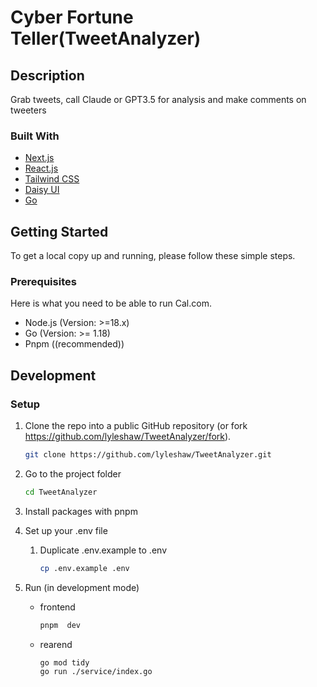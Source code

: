 # Cyber Fortune Teller(TweetAnalyzer)

## Description

Grab tweets, call Claude or GPT3.5 for analysis and make comments on tweeters

### Built With

- [Next.js](https://nextjs.org/?ref=cal.com)
- [React.js](https://reactjs.org/?ref=cal.com)
- [Tailwind CSS](https://tailwindcss.com/?ref=cal.com)
- [Daisy UI](https://daisyui.com/)
- [Go](https://go.dev/)

## Getting Started

To get a local copy up and running, please follow these simple steps.

### Prerequisites

Here is what you need to be able to run Cal.com.

- Node.js (Version: >=18.x)
- Go (Version: >= 1.18)
- Pnpm ((recommended))

## Development

### Setup

1. Clone the repo into a public GitHub repository (or fork https://github.com/lyleshaw/TweetAnalyzer/fork).

    ```bash
    git clone https://github.com/lyleshaw/TweetAnalyzer.git
    ```
2. Go to the project folder
    ```bash
    cd TweetAnalyzer
    ```
3. Install packages with pnpm
4. Set up your .env file
   1. Duplicate .env.example to .env
      ```bash
      cp .env.example .env
      ```
5. Run (in development mode)
   - frontend
        ```bash
        pnpm  dev
        ```
   - rearend
        ```bash
        go mod tidy
        go run ./service/index.go
        ```


